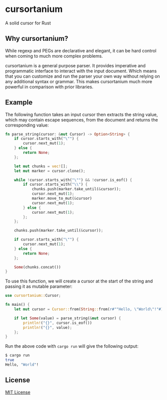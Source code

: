 # cursortanium

A solid cursor for Rust

## Why cursortanium?

While regexp and PEGs are declarative and elegant, it can be hard control when coming to much more complex problems.

cursortanium is a general purpose parser. It provides imperative and programmatic interface to interact with the input document. Which means that you can customize and run the parser your own way without relying on any additional syntax or grammar. This makes cursortanium much more powerful in comparison with prior libraries.

## Example

The following function takes an input cursor then extracts the string value, which may contain escape sequences, from the document and returns the corresponding value:

```rust
fn parse_string(cursor: &mut Cursor) -> Option<String> {
    if cursor.starts_with("\"") {
        cursor.next_mut(1);
    } else {
        return None;
    };

    let mut chunks = vec![];
    let mut marker = cursor.clone();

    while !cursor.starts_with("\"") && !cursor.is_eof() {
        if cursor.starts_with("\\") {
            chunks.push(marker.take_until(&cursor));
            cursor.next_mut(1);
            marker.move_to_mut(&cursor)
            cursor.next_mut(1);
        } else {
            cursor.next_mut(1);
        };
    };

    chunks.push(marker.take_until(&cursor));

    if cursor.starts_with("\"") {
        cursor.next_mut(1);
    } else {
        return None;
    };

    Some(chunks.concat())
}
```

To use this function, we will create a cursor at the start of the string and passing it as mutable parameter:

```rust
use cursortanium::Cursor;

fn main() {
    let mut cursor = Cursor::from(String::from(r#""Hello, \"World\"!"#));

    if let Some(value) = parse_string(&mut cursor) {
        println!("{}", cursor.is_eof())
        println!("{}", value);
    };
}
```

Run the above code with `cargo run` will give the following output:

```bash
$ cargo run
true
Hello, "World"!
```

## License

[MIT License](LICENSE)
